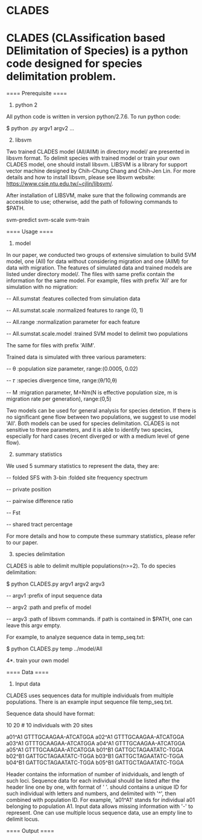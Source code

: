 # CLADES
# CLADES (CLAssification based DElimitation of Species) is a python code designed for species delimitation problem.

==== Prerequisite ====

1. python 2

All python code is written in version python/2.7.6. To run python code:

  $ python <PYTHONCODE>.py argv1 argv2 ...
  
2. libsvm

Two trained CLADES model (All/AllM) in directory model/ are presented in libsvm format. To delimit species with trained model or train your own CLADES model, one should install libsvm. LIBSVM is a library for support vector machine designed by Chih-Chung Chang and Chih-Jen Lin. For more details and how to install libsvm, please see libsvm website: https://www.csie.ntu.edu.tw/~cjlin/libsvm/.

After installation of LIBSVM, make sure that the following commands are accessible to use; otherwise, add the path of following commands to $PATH.

  svm-predict  svm-scale    svm-train

==== Usage ====

1. model

In our paper, we conducted two groups of extensive simulation to build SVM model, one (All) for data without considering migration and one (AllM) for data with migration. The features of simulated data and trained models are listed under directory model/. The files with same prefix contain the information for the same model. For example, files with prefix 'All' are for simulation with no migration:

  -- All.sumstat :features collected from simulation data
  
  -- All.sumstat.scale :normalized features to range (0, 1)
  
  -- All.range :normalization parameter for each feature
  
  -- All.sumstat.scale.model :trained SVM model to delimit two populations
 
 The same for files with prefix 'AllM'.
 
Trained data is simulated with three various parameters:

  -- θ :population size parameter, range:(0.0005, 0.02)
  
  -- 𝜏 :species divergence time, range:(θ/10,θ)
  
  -- M :migration parameter, M=Nm(N is effective population size, m is migration rate per generation), range:(0,5)

Two models can be used for general analysis for species detetion. If there is no significant gene flow between two populations, we suggest to use model 'All'. Both models can be used for species delimitation. CLADES is not sensitive to three parameters, and it is able to identify two species, especially for hard cases (recent diverged or with a medium level of gene flow).

2. summary statistics

We used 5 summary statistics to represent the data, they are:

  -- folded SFS with 3-bin :folded site frequency spectrum
  
  -- private position
  
  -- pairwise difference ratio
  
  -- Fst
  
  -- shared tract percentage
  
For more details and how to compute these summary statistics, please refer to our paper.

3. species delimitation

CLADES is able to delimit multiple populations(n>=2). To do species delimitation:

  $ python CLADES.py argv1 argv2 argv3
  
  -- argv1 :prefix of input sequence data
  
  -- argv2 :path and prefix of model
  
  -- argv3 :path of libsvm commands. if path is contained in $PATH, one can leave this argv empty.
  
For example, to analyze sequence data in temp_seq.txt:

  $ python CLADES.py temp ../model/All <path to libsvm commands>
  
4*. train your own model

==== Data ====

1. Input data

CLADES uses sequences data for multiple individuals from multiple populations. There is an example input sequence file temp_seq.txt.

Sequence data should have format:


10 20                              # 10 individuals with 20 sites

a01^A1 GTTTGCAAGAA-ATCATGGA
a02^A1 GTTTGCAAGAA-ATCATGGA
a03^A1 GTTTGCAAGAA-ATCATGGA
a04^A1 GTTTGCAAGAA-ATCATGGA
a05^A1 GTTTGCAAGAA-ATCATGGA
b01^B1 GATTGCTAGAATATC-TGGA
b02^B1 GATTGCTAGAATATC-TGGA
b03^B1 GATTGCTAGAATATC-TGGA
b04^B1 GATTGCTAGAATATC-TGGA
b05^B1 GATTGCTAGAATATC-TGGA

Header contains the information of number of inidviduals, and length of such loci. Sequence data for each individual should be listed after the header line one by one, with format of '<individual id> <sequence data>'. <individual id> should contains a unique ID for such individual with letters and numbers, and delimited with '^', then combined with population ID. For example, 'a01^A1' stands for individual a01 belonging to population A1. Input data allows missing information with '-' to represent. One can use multiple locus sequence data, use an empty line to delimit locus.



==== Output ====
